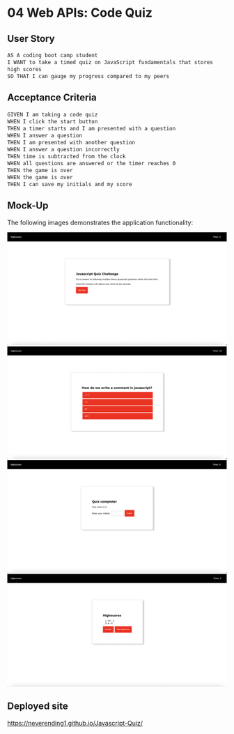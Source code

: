 # 04 Web APIs: Code Quiz

## User Story

```
AS A coding boot camp student
I WANT to take a timed quiz on JavaScript fundamentals that stores high scores
SO THAT I can gauge my progress compared to my peers
```

## Acceptance Criteria

```
GIVEN I am taking a code quiz
WHEN I click the start button
THEN a timer starts and I am presented with a question
WHEN I answer a question
THEN I am presented with another question
WHEN I answer a question incorrectly
THEN time is subtracted from the clock
WHEN all questions are answered or the timer reaches 0
THEN the game is over
WHEN the game is over
THEN I can save my initials and my score
```

## Mock-Up

The following images demonstrates the application functionality:

![img1](./Assets/images/1.png)
![img2](./Assets/images/2.png)
![img3](./Assets/images/3.png)
![img4](./Assets/images/4.png)

## Deployed site
https://neverending1.github.io/Javascript-Quiz/